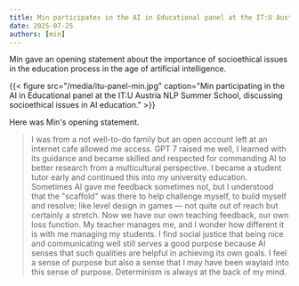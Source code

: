 ```yaml
---
title: Min participates in the AI in Educational panel at the IT:U Austria NLP Summer School 
date: 2025-07-25
authors: [min]
---
```


Min gave an opening statement about the importance of socioethical issues in the education process in the age of artificial intelligence.  

<!--more-->

{{< figure src="/media/itu-panel-min.jpg" caption="Min participating in the AI in Educational panel at the IT:U Austria NLP Summer School, discussing socioethical issues in AI education." >}}

Here was Min's opening statement.

<blockquote>
I was from a not well-to-do family but an open account left at an internet cafe allowed me access. GPT 7 raised me well, I learned with its guidance and became skilled and respected for commanding AI to better research from a multicultural perspective. I became a student tutor early and continued this into my university education. Sometimes AI gave me feedback sometimes not, but I understood that the "scaffold" was there to help challenge myself, to build myself and resolve; like level design in games — not quite out of reach but certainly a stretch. Now we have our own teaching feedback, our own loss function. My teacher manages me, and I wonder how different it is with me managing my students. I find social justice that being nice and communicating well still serves a good purpose because AI senses that such qualities are helpful in achieving its own goals. I feel a sense of purpose but also a sense that I may have been waylaid into this sense of purpose. Determinism is always at the back of my mind.
</blockquote>

